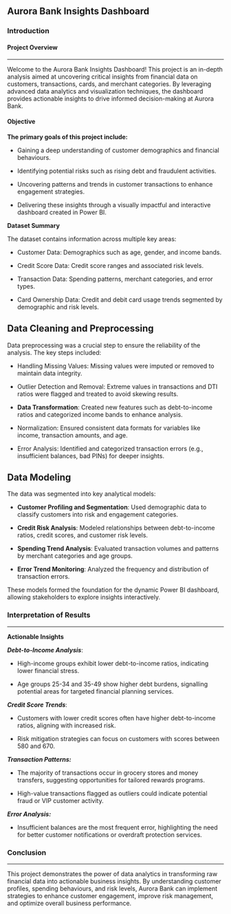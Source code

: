 ## Aurora Bank Insights Dashboard

### Introduction

#### Project Overview
---

Welcome to the Aurora Bank Insights Dashboard! This project is an in-depth analysis aimed at uncovering critical insights from financial data on customers, transactions, cards, and merchant categories. By leveraging advanced data analytics and visualization techniques, the dashboard provides actionable insights to drive informed decision-making at Aurora Bank.

#### Objective

**The primary goals of this project include:**

- Gaining a deep understanding of customer demographics and financial behaviours.

- Identifying potential risks such as rising debt and fraudulent activities.

- Uncovering patterns and trends in customer transactions to enhance engagement strategies.

- Delivering these insights through a visually impactful and interactive dashboard created in Power BI.

**Dataset Summary**

The dataset contains information across multiple key areas:

- Customer Data: Demographics such as age, gender, and income bands.

- Credit Score Data: Credit score ranges and associated risk levels.

- Transaction Data: Spending patterns, merchant categories, and error types.

- Card Ownership Data: Credit and debit card usage trends segmented by demographic and risk levels.

**Data Cleaning and Preprocessing**
---

Data preprocessing was a crucial step to ensure the reliability of the analysis. The key steps included:

- Handling Missing Values: Missing values were imputed or removed to maintain data integrity.

- Outlier Detection and Removal: Extreme values in transactions and DTI ratios were flagged and treated to avoid skewing results.

- **Data Transformation**: Created new features such as debt-to-income ratios and categorized income bands to enhance analysis.

- Normalization: Ensured consistent data formats for variables like income, transaction amounts, and age.

- Error Analysis: Identified and categorized transaction errors (e.g., insufficient balances, bad PINs) for deeper insights.

**Data Modeling**
---

The data was segmented into key analytical models:

- **Customer Profiling and Segmentation**: Used demographic data to classify customers into risk and engagement categories.

- **Credit Risk Analysis**: Modeled relationships between debt-to-income ratios, credit scores, and customer risk levels.

- **Spending Trend Analysis**: Evaluated transaction volumes and patterns by merchant categories and age groups.

- **Error Trend Monitoring**: Analyzed the frequency and distribution of transaction errors.

These models formed the foundation for the dynamic Power BI dashboard, allowing stakeholders to explore insights interactively.

### Interpretation of Results
---

**Actionable Insights**

***Debt-to-Income Analysis***:

- High-income groups exhibit lower debt-to-income ratios, indicating lower financial stress.

- Age groups 25-34 and 35-49 show higher debt burdens, signalling potential areas for targeted financial planning services.

***Credit Score Trends***:

- Customers with lower credit scores often have higher debt-to-income ratios, aligning with increased risk.

- Risk mitigation strategies can focus on customers with scores between 580 and 670.

***Transaction Patterns:***

- The majority of transactions occur in grocery stores and money transfers, suggesting opportunities for tailored rewards programs.

- High-value transactions flagged as outliers could indicate potential fraud or VIP customer activity.

***Error Analysis:***

- Insufficient balances are the most frequent error, highlighting the need for better customer notifications or overdraft protection services.

### Conclusion
---

This project demonstrates the power of data analytics in transforming raw financial data into actionable business insights. By understanding customer profiles, spending behaviours, and risk levels, Aurora Bank can implement strategies to enhance customer engagement, improve risk management, and optimize overall business performance.

